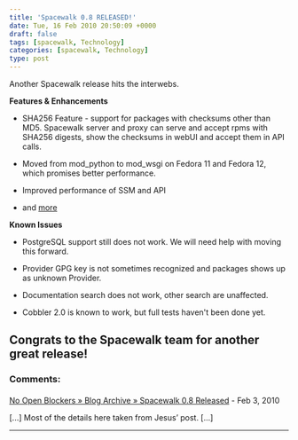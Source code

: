 ```yaml
---
title: 'Spacewalk 0.8 RELEASED!'
date: Tue, 16 Feb 2010 20:50:09 +0000
draft: false
tags: [spacewalk, Technology]
categories: [spacewalk, Technology]
type: post
---
```


Another Spacewalk release hits the interwebs.

**Features & Enhancements**

*   ﻿SHA256 Feature - support for packages with checksums other than MD5. Spacewalk server and proxy can serve and accept rpms with SHA256 digests, show the checksums in webUI and accept them in API calls.

*   Moved from mod\_python to mod\_wsgi on Fedora 11 and Fedora 12, which promises better performance.

*   ﻿Improved performance of SSM and API

*   and [more](https://www.redhat.com/archives/spacewalk-announce-list/2010-February/msg00000.html)

**Known Issues**

*   PostgreSQL support still does not work. We will need help with moving this forward.

*   Provider GPG key is not sometimes recognized and packages shows up as unknown Provider.

*   Documentation search does not work, other search are unaffected.

*   Cobbler 2.0 is known to work, but full tests haven't been done yet.

Congrats to the Spacewalk team for another great release!
---
### Comments:
#### 
[No Open Blockers &raquo; Blog Archive &raquo; Spacewalk 0.8 Released](http://noopenblockers.com/2010/02/17/spacewalk-0-8-released/ "") - <time datetime="2010-02-17 10:49:21">Feb 3, 2010</time>

\[...\] Most of the details here taken from Jesus’ post. \[...\]
<hr />
